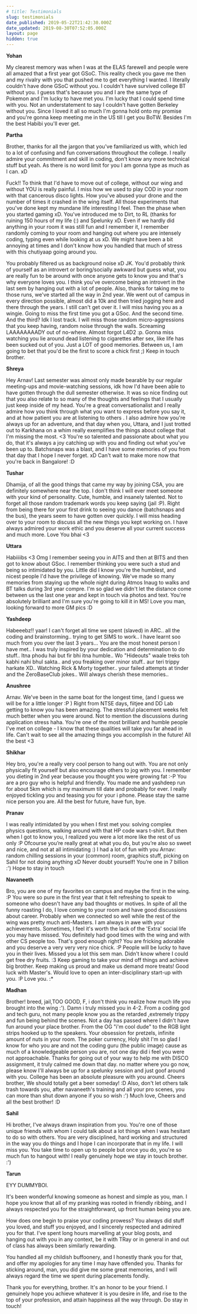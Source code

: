 ```yaml
---
# title: Testimonials
slug: testimonials
date_published: 2019-05-22T21:42:30.000Z
date_updated: 2019-08-30T07:52:05.000Z
layout: page
hidden: true
---
```


**Yohan**

My clearest memory was when I was at the ELAS farewell and people were all amazed that a first year got GSoC. This reality check you gave me then and my rivalry with you that pushed me to get everything I wanted. I literally couldn't have done GSoC without you. I couldn't have survived college BT without you. I guess that's because you and I are the same type of Pokemon and I'm lucky to have met you. I'm lucky that I could spend time with you. Not an understatement to say I couldn't have gotten Berkeley without you. Since I loved it all so much I'm gonna hold onto my promise and you're gonna keep meeting me in the US till I get you  BoTW. Besides I'm the best Habibi you'll ever get.

**Partha**

Brother, thanks for all the jargon that you've familiarized us with, which led to a lot of confusing and fun conversations throughout the college. I really admire your commitment and skill in coding, don't know any more technical stuff but yeah. As there is no word limit for you I am gonna type as much as I can. xD

Fuck!! To think that I'd have to move out of college, without our wing and without YOU is really painful. I miss how we used to play COD in your room with that cancerous disco lights. How you've abused your drone and the number of times it crashed in the wing itself. All those experiments that you've done kept my mundane life interesting I feel. Then the phase when you started gaming xD. You've introduced me to Dirt, to RL (thanks for ruining 150 hours of my life (:) and Spelunky xD. Even if we hardly did anything in your room it was still fun and I remember it, I remember randomly coming to your room and hanging out where you are intensely coding, typing even while looking at us xD. We might have been a bit annoying at times and I don't know how you handled that much of stress with this chutiyaap going around you.

You probably filtered us as background noise xD JK. You'd probably think of yourself as an introvert or boring/socially awkward but guess what, you are really fun to be around with once anyone gets to know you and that's why everyone loves you. I think you've overcome being an introvert in the last sem by hanging out with a lot of people. Also, thanks for taking me to those runs, we've started all the way in 2nd year. We went out of campus in every direction possible, almost did a 10k and then tried jogging here and there through the years. I still can't get over it. I will miss having you as a wingie. Going to miss the first time you got a GSoc. And the second time. And the third? Idk I lost track. I will miss those random micro-aggressions that you keep having, random noise through the walls. Screaming LAAAAAAAADY out of no-where. Almost forgot L4D2 :p. Gonna miss watching you lie around dead listening to cigarettes after sex, like life has been sucked out of you. Just a LOT of good memories. Between us, I am going to bet that you'd be the first to score a chick first ;) Keep in touch brother.

**Shreya**

Hey Arnav! Last semester was almost only made bearable by our regular meeting-ups and movie-watching sessions, idk how I'd have been able to have gotten through the dull semester otherwise. It was so nice finding out that you also relate to so many of the thoughts and feelings that I usually just keep inside of my head. You're a great conversationalist and I really admire how you think through what you want to express before you say it, and at how patient you are at listening to others . I also admire how you're always up for an adventure, and that day when you, Uttara, and I just trotted out to Karkhana on a whim really exemplifies the things about college that I'm missing the most. <3 You're so talented and passionate about what you do, that it's always a joy catching up with you and finding out what you've been up to. Batchsnaps was a blast, and I have some memories of you from that day that I hope I never forget. xD Can't wait to make more now that you're back in Bangalore! :D

**Tushar**

Dhamija, of all the good things that came my way by joining CSA, you are definitely somewhere near the top. I don't think I will ever meet someone with your kind of personality. Cute, humble, and insanely talented. Not to forget all those random trademark words you keep saying (jail :P). Right from being there for your first drink to seeing you dance (batchsnaps and the bus), the years seem to have gotten over quickly. I will miss heading over to your room to discuss all the new things you kept working on. I have always admired your work ethic and you deserve all your current success and much more. Love You bhai <3

**Uttara**

Habiiiibs <3 Omg I remember seeing you in AITS and then at BITS and then got to know about GSoc. I remember thinking you were such a stud and being so intimidated by you. Little did I know you're the humblest, and nicest people I'd have the privilege of knowing. We've made so many memories from staying up the whole night during Atmos Inaug to walks and BT talks during 3rd year compre. I'm so glad we didn't let the distance come between us the last one year and kept in touch via photos and text. You're absolutely brilliant and I'm sure you're going to kill it in MS! Love you man, looking forward to more GM pics :D

**Yashdeep**

Habeeebz!! yaar! I can't forget all time we spent (slaved) in ARC.. all the coding and brainstorming.. trying to get SIMS to work.. I have learnt soo much from you over the last 3 years... You are the most honest person I have met.. I was truly inspired by your dedication and determination to do stuff.. Itna phodu hai but fir bhi itna humble..  Wo "Hideouts" waale treks toh kabhi nahi bhul sakta.. and you freaking over minor stuff.. aur teri trippy harkate XD.. Watching Rick & Morty together.. your failed attempts at tinder and the ZeroBaseClub jokes.. Will always cherish these memories..

**Anushree**

Arnav. We've been in the same boat for the longest time, (and I guess we will be for a little longer :P ) Right from NTSE days, fiitjee and DD Lab getting to know you has been amazing. The stressful placement weeks felt much better when you were around. Not to mention the discussions during application stress haha. You're one of the most brilliant and humble people I've met on college - I know that these qualities will take you far ahead in life. Can't wait to see all the amazing things you accomplish in the future! All the best <3

**Shikhar**

Hey bro, you're a really very cool person to hang out with. You are not only physically fit yourself but also encourage others to jog with you. I remember you dieting in 2nd year because you thought you were growing fat :-P You are a pro guy who is helpful and friendly. You made me and yashdeep run for about 5km which is my maximum till date and probably for ever. I really enjoyed tickling you and teasing you for your i phone. Please stay the same nice person you are. All the best for future, have fun, bye.

**Pranav**

I was really intimidated by you when I first met you: solving complex physics questions, walking around with that HP code wars t-shirt. But then when I got to know you, I realized you were a lot more like the rest of us only :P Ofcourse you’re really great at what you do, but you’re also so sweet and nice, and not at all intimidating :) I had a lot of fun with you Arnav: random chilling sessions in your (common) room, graphics stuff, picking on Sahil for not doing anything xD Never doubt yourself! You’re one in 7 billion :') Hope to stay in touch

**Navaneeth**

Bro, you are one of my favorites on campus and maybe the first in the wing. :P You were so pure in the first year that it felt refreshing to speak to someone who doesn't have any bad thoughts or motives. In spite of all the funny roasting I do, I love coming to your room and have good discussions about career. Probably when we connected so well while the rest of the wing was pretty much anti-Masters. I am always in awe with your achievements. Sometimes, I feel it's worth the lack of the 'Extra' social life you may have missed. You definitely had good times with the wing and with other CS people too. That's good enough right? You are fricking adorable and you deserve a very very very nice chick. :P People will be lucky to have you in their lives. Missed you a lot this sem man. Didn't know where I could get free dry fruits. :3 Keep gaming to take your mind off things and achieve big brother. Keep making us proud and make us demand more treats! Good luck with Master's. Would love to open an inter-disciplinary start-up with you. :P Love you. :*

**Madhan**

Brother! breed, jail,TOO GOOD, F, i don't think you realize how much life you brought into the wing :'). Damn i truly missed you in 4-2. From a coding god and tech guru,  not many people know you as the retarded ,extremely trippy and fun being behind the scenes. Not a day has passed where I didn't have fun around your place brother. From the OG "i'm cool dude" to the RGB light strips hooked up to the speakers. Your obsession for pretzels, infinite amount of nuts in your room. The poker currency, Holy shit I'm so glad I know for who you are and not the coding guru (the public image) cause as much of a knowledgeable person you are, not one day did i feel you were not approachable. Thanks for going out of your way to help me with DISCO assignment, it truly calmed me down that day. no matter where you go now, please know I'll always be up for a spelunky session and just goof around with you. College has been an absolute pleasure with you around. Cheers brother, We should totally get a beer someday! :D Also, don't let others talk trash towards you, after navaneeth's training and all your pro scenes, you can more than shut down anyone if you so wish :') Much love, Cheers and all the best brother! :D

**Sahil**

Hi brother, I've always drawn inspiration from you. You're one of those unique friends with whom I could talk about a lot things when I was hesitant to do so with others. You are very disciplined, hard working and structured in the way you do things and I hope I can incorporate that in my life. I will miss you. You take time to open up to people but once you do, you're so much fun to hangout with! I really genuinely hope we stay in touch brother. :')

**Tarun**

EYY DUMMYBOI.

It's been wonderful knowing someone as honest and simple as you, man. I hope you know that all of my pranking was rooted in friendly ribbing, and I always respected you for the straightforward, up front human being you are.

How does one begin to praise your coding prowess? You always did stuff you loved, and stuff you enjoyed, and I sincerely respected and admired you for that. I've spent long hours marvelling at your blog posts, and hanging out with you in any context, be it with TRay or in general in and out of class has always been similarly rewarding.

You handled all my childish buffoonery, and I honestly thank you for that, and offer my apologies for any time I may have offended you. Thanks for sticking around, man, you did give me some great memories, and I will always regard the time we spent during placements fondly.

Thank you for everything, brother. It's an honor to be your friend. I genuinely hope you achieve whatever it is you desire in life, and rise to the top of your profession, and attain happiness all the way through. Do stay in touch!
